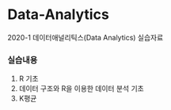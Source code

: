 # Data-Analytics
2020-1 데이터애널리틱스(Data Analytics) 실습자료

### 실습내용
1. R 기초  
2. 데이터 구조와 R을 이용한 데이터 분석 기초
3. K평균 

